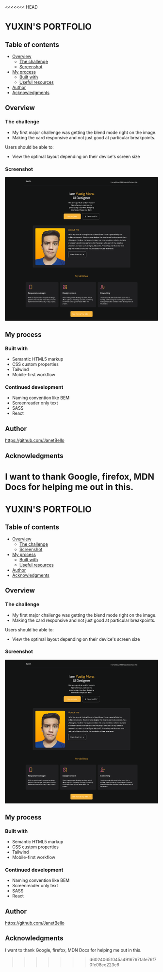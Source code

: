 <<<<<<< HEAD
# YUXIN'S PORTFOLIO

## Table of contents

- [Overview](#overview)
  - [The challenge](#the-challenge)
  - [Screenshot](#screenshot)
- [My process](#my-process)
  - [Built with](#built-with)
  - [Useful resources](#useful-resources)
- [Author](#author)
- [Acknowledgments](#acknowledgments)

## Overview

### The challenge

- My first major challenge was getting the blend mode right on the image.
- Making the card responsive and not just good at particular breakpoints.

Users should be able to:

- View the optimal layout depending on their device's screen size

### Screenshot

![screenshot of the desktop at 1440px](./src/images/Screenshot%202023-11-03%20at%2022-47-14%20Yuxen%20Portfolio%20Home.png)

## My process

### Built with

- Semantic HTML5 markup
- CSS custom properties
- Tailwind
- Mobile-first workflow

### Continued development

- Naming convention like BEM
- Screenreader only text
- SASS
- React

## Author

https://github.com/JanetBello

## Acknowledgments

I want to thank Google, firefox, MDN Docs for helping me out in this.
=======
# YUXIN'S PORTFOLIO

## Table of contents

- [Overview](#overview)
  - [The challenge](#the-challenge)
  - [Screenshot](#screenshot)
- [My process](#my-process)
  - [Built with](#built-with)
  - [Useful resources](#useful-resources)
- [Author](#author)
- [Acknowledgments](#acknowledgments)

## Overview

### The challenge

- My first major challenge was getting the blend mode right on the image.
- Making the card responsive and not just good at particular breakpoints.

Users should be able to:

- View the optimal layout depending on their device's screen size

### Screenshot

![screenshot of the desktop at 1440px](./src/images/Screenshot%202023-11-03%20at%2022-47-14%20Yuxen%20Portfolio%20Home.png)

## My process

### Built with

- Semantic HTML5 markup
- CSS custom properties
- Tailwind
- Mobile-first workflow

### Continued development

- Naming convention like BEM
- Screenreader only text
- SASS
- React

## Author

https://github.com/JanetBello

## Acknowledgments

I want to thank Google, firefox, MDN Docs for helping me out in this.
>>>>>>> d60240651045a4916767fafe76f70fe08ce223c6
